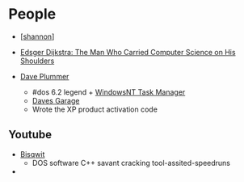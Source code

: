 People
======

* [[shannon]]

* [Edsger Dijkstra: The Man Who Carried Computer Science on His Shoulders](https://inference-review.com/article/the-man-who-carried-computer-science-on-his-shoulders)


* [Dave Plummer](https://www.theregister.com/2021/01/06/plummer_interview/)
    * #dos 6.2 legend + [WindowsNT Task Manager](https://www.theregister.com/2020/05/26/task_manager_confession/)
    * [Daves Garage](https://www.youtube.com/channel/UCNzszbnvQeFzObW0ghk0Ckw)
    * Wrote the XP product activation code

Youtube
-------

* [Bisqwit](https://www.youtube.com/channel/UCKTehwyGCKF-b2wo0RKwrcg)
    * DOS software C++ savant cracking tool-assited-speedruns
* 


[//begin]: # "Autogenerated link references for markdown compatibility"
[shannon]: shannon.md "Claude Shannon"
[//end]: # "Autogenerated link references"